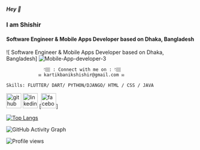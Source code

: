 #####  Hey 👋  
### I am Shishir
####  Software Engineer & Mobile Apps Developer based on Dhaka, Bangladesh

![ Software Engineer & Mobile Apps Developer based on Dhaka, Bangladesh]
![Mobile-App-developer-3](https://github.com/KARTIKBANIK/KARTIKBANIK/assets/69008307/c9db8f17-7b89-4614-8266-d10b6802ccf9)



                  👇🏽 : Connect with me on : 👇🏽
                ✉️ kartikbanikshishir@gmail.com ✉️

    Skills: FLUTTER/ DART/ PYTHON/DJANGO/ HTML / CSS / JAVA



[<img src='https://cdn.jsdelivr.net/npm/simple-icons@3.0.1/icons/github.svg' alt='github' height='40'>](https://github.com/KARTIKBANIK)  [<img src='https://cdn.jsdelivr.net/npm/simple-icons@3.0.1/icons/linkedin.svg' alt='linkedin' height='40'>](https://www.linkedin.com/in/linkedin.com/in/kartikbanikshishir//)  [<img src='https://cdn.jsdelivr.net/npm/simple-icons@3.0.1/icons/facebook.svg' alt='facebook' height='40'>]

[![Top Langs](https://github-readme-stats.vercel.app/api/top-langs/?username=KARTIKBANIK)](https://github.com/anuraghazra/github-readme-stats)

![GitHub Activity Graph](https://activity-graph.herokuapp.com/graph?username=KARTIKBANIK)  

![Profile views](https://gpvc.arturio.dev/KARTIKBANIK)  
